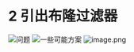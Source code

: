 # 2 引出布隆过滤器
![问题](https://upload-images.jianshu.io/upload_images/4685968-b9d74fac63e1c3cc.png?imageMogr2/auto-orient/strip%7CimageView2/2/w/1240)
![一些可能方案](https://upload-images.jianshu.io/upload_images/4685968-9381c3e5b1c955b7.png?imageMogr2/auto-orient/strip%7CimageView2/2/w/1240)
![image.png](https://upload-images.jianshu.io/upload_images/4685968-7584c2ede20ca5fe.png?imageMogr2/auto-orient/strip%7CimageView2/2/w/1240)

